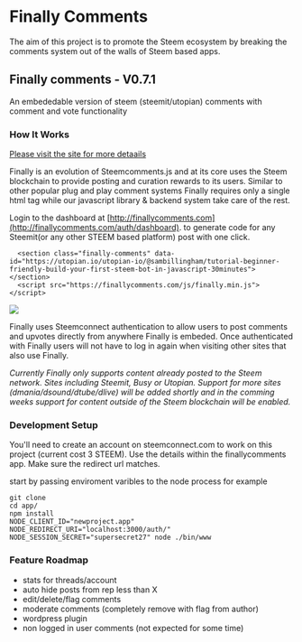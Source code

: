 
# Finally Comments

The aim of this project is to promote the Steem ecosystem by breaking the comments system out of the walls of Steem based apps.

## Finally comments - V0.7.1
An embededable version of steem (steemit/utopian) comments with comment and vote functionality

### How It Works
[Please visit the site for more detaails](http://finallycomments.com)

Finally is an evolution of Steemcomments.js and at its core uses the Steem blockchain to provide posting and curation rewards to its users. Similar to other popular plug and play comment systems Finally requires only a single html tag while our javascript library & backend system take care of the rest.

Login to the dashboard at [http://finallycomments.com](http://finallycomments.com/auth/dashboard). to generate code for any Steemit(or any other STEEM based platform) post with one click.
```
  <section class="finally-comments" data-id="https://utopian.io/utopian-io/@sambillingham/tutorial-beginner-friendly-build-your-first-steem-bot-in-javascript-30minutes"></section>
  <script src="https://finallycomments.com/js/finally.min.js"></script>

```
![](http://i66.tinypic.com/5ozia8.jpg)

Finally uses Steemconnect authentication to allow users to post comments and upvotes directly from anywhere Finally is embeded. Once authenticated with Finally users will not have to log in again when visiting other sites that also use Finally.

*Currently Finally only supports content already posted to the Steem network. Sites including Steemit, Busy or Utopian. Support for more sites (dmania/dsound/dtube/dlive) will be added shortly and in the comming weeks support for content outside of the Steem blockchain will be enabled.*

### Development Setup
You'll need to create an account on steemconnect.com to work on this project (current cost 3 STEEM). Use the details within the finallycomments app. Make sure the redirect url matches.

start by passing enviroment varibles to the node process for example
```
git clone
cd app/
npm install
NODE_CLIENT_ID="newproject.app" NODE_REDIRECT_URI="localhost:3000/auth/" NODE_SESSION_SECRET="supersecret27" node ./bin/www
```

### Feature Roadmap
- stats for threads/account
- auto hide posts from rep less than X
- edit/delete/flag comments
- moderate comments (completely remove with flag from author)
- wordpress plugin
- non logged in user comments (not expected for some time)
